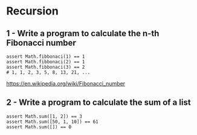 # Recursion

## 1 - Write a program to calculate the n-th Fibonacci number</div>

    assert Math.fibbonaci(1) == 1
    assert Math.fibbonaci(2) == 1
    assert Math.fibbonaci(3) == 2
    # 1, 1, 2, 3, 5, 8, 13, 21, ...

https://en.wikipedia.org/wiki/Fibonacci_number


## 2 - Write a program to calculate the sum of a list

    assert Math.sum([1, 2]) == 3
    assert Math.sum([50, 1, 10]) == 61
    assert Math.sum([]) == 0
